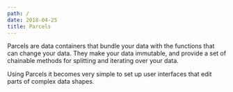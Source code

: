 ```yaml
---
path: /
date: 2018-04-25
title: Parcels
---
```


Parcels are data containers that bundle your data with the functions that can change your data. They make your data immutable, and provide a set of chainable methods for splitting and iterating over your data.

Using Parcels it becomes very simple to set up user interfaces that edit parts of complex data shapes.